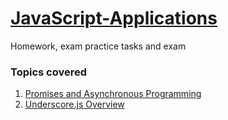 # [JavaScript-Applications](https://github.com/TelerikAcademy/JavaScript-Applications)
Homework, exam practice tasks and exam

### Topics covered

1. [Promises and Asynchronous Programming](01-Promises-and-Asynchronous-Programming)
1. [Underscore.js Overview](04-Underscore.js-Overview)